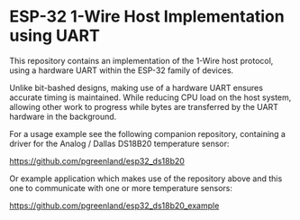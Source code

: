 # ESP-32 1-Wire Host Implementation using UART

This repository contains an implementation of the 1-Wire host protocol, using a hardware UART within the ESP-32 family of devices.

Unlike bit-bashed designs, making use of a hardware UART ensures accurate timing is maintained. While reducing CPU load on the host system, allowing other work to progress while bytes are transferred by the UART hardware in the background.

For a usage example see the following companion repository, containing a driver for the Analog / Dallas DS18B20 temperature sensor:

https://github.com/pgreenland/esp32_ds18b20

Or example application which makes use of the repository above and this one to communicate with one or more temperature sensors:

https://github.com/pgreenland/esp32_ds18b20_example
